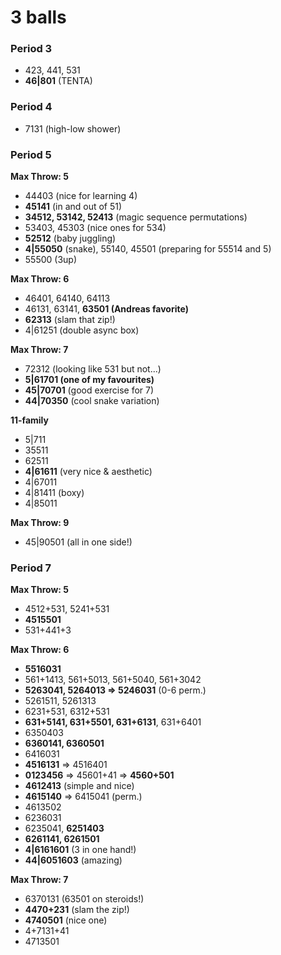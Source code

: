 # 3 balls

### Period 3

- 423, 441, 531
- **46|801** (TENTA)

### Period 4

- 7131 (high-low shower)

### Period 5

**Max Throw: 5**  
- 44403 (nice for learning 4)
- **45141** (in and out of 51)
- **34512, 53142, 52413** (magic sequence permutations)
- 53403, 45303 (nice ones for 534)
- **52512** (baby juggling)
- **4|55050** (snake), 55140, 45501 (preparing for 55514 and 5)
- 55500 (3up)

**Max Throw: 6**  
- 46401, 64140, 64113
- 46131, 63141, **63501 (Andreas favorite)**
- **62313** (slam that zip!)
- 4|61251 (double async box)

**Max Throw: 7**  
- 72312 (looking like 531 but not...)
- **5|61701 (one of my favourites)**
- **45|70701** (good exercise for 7)
- **44|70350** (cool snake variation)

**11-family**  
- 5|711
- 35511
- 62511
- **4|61611** (very nice & aesthetic)
- 4|67011
- 4|81411 (boxy)
- 4|85011

**Max Throw: 9**  
- 45|90501 (all in one side!)

### Period 7

**Max Throw: 5**  
- 4512+531, 5241+531
- **4515501**
- 531+441+3

**Max Throw: 6**  
- **5516031**                                                                   
- 561+1413, 561+5013, 561+5040, 561+3042                                        
- **5263041, 5264013 => 5246031** (0-6 perm.)                                   
- 5261511, 5261313
- 6231+531, 6312+531
- **631+5141, 631+5501, 631+6131**, 631+6401
- 6350403
- **6360141, 6360501**
- 6416031
- **4516131** => 4516401
- **0123456** => 45601+41 => **4560+501**
- **4612413** (simple and nice)
- **4615140** => 6415041 (perm.)
- 4613502
- 6236031
- 6235041, **6251403**
- **6261141, 6261501**
- **4|6161601** (3 in one hand!)
- **44|6051603** (amazing)

**Max Throw: 7**  
- 6370131 (63501 on steroids!)
- **4470+231** (slam the zip!)
- **4740501** (nice one)
- 4+7131+41
- 4713501

